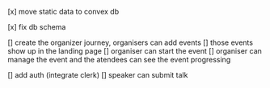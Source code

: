 [x] move static data to convex db

[x] fix db schema

[] create the organizer journey, organisers can add events
[] those events show up in the landing page
[] organiser can start the event
[] organiser can manage the event and the atendees can see the event progressing

[] add auth (integrate clerk)
[] speaker can submit talk

